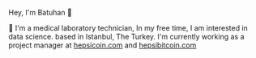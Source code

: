 Hey, I'm Batuhan 👋

📍 I'm a medical laboratory technician, In my free time, I am interested in data science. based in Istanbul, The Turkey. I'm currently working as a project manager at <a href="https://hepsicoin.com" rel="nofollow">hepsicoin.com</a> and <a href="https://hepsibitcoin.com" rel="nofollow">hepsibitcoin.com</a>
